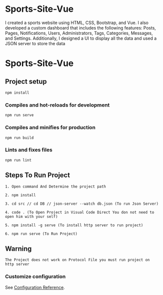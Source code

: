 # Sports-Site-Vue
I created a sports website using HTML, CSS, Bootstrap, and Vue. I also developed a custom dashboard that includes the following features: Posts, Pages, Notifications, Users, Administrators, Tags, Categories, Messages, and Settings. Additionally, I designed a UI to display all the data and used a JSON server to store the data

# Sports-Site-Vue

## Project setup
```
npm install
```

### Compiles and hot-reloads for development
```
npm run serve
```

### Compiles and minifies for production
```
npm run build
```

### Lints and fixes files
```
npm run lint
```

## Steps To Run Project
``` 
1. Open command And Determine the project path
```
```
2. npm install
```
``` 
3. cd src // cd DB // json-server --watch db.json (To run Json Server)
```
``` 
4. code . (To Open Project in Visual Code Direct You don not need to open him with your self)
```
```
5. npm install -g serve (To install http server to run project)
```

```
6. npm run serve (To Run Project)
```

## Warning

```
The Project does not work on Protocol File you must run project on http server
```



### Customize configuration
See [Configuration Reference](https://cli.vuejs.org/config/).
